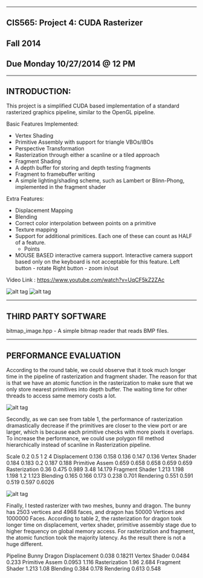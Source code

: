 ﻿-------------------------------------------------------------------------------
CIS565: Project 4: CUDA Rasterizer
-------------------------------------------------------------------------------
Fall 2014
-------------------------------------------------------------------------------
Due Monday 10/27/2014 @ 12 PM
-------------------------------------------------------------------------------

-------------------------------------------------------------------------------
INTRODUCTION:
-------------------------------------------------------------------------------
This project is a simplified CUDA based implementation of a standard rasterized graphics pipeline, similar to the OpenGL pipeline. 

Basic Features Implemented:
* Vertex Shading
* Primitive Assembly with support for triangle VBOs/IBOs
* Perspective Transformation
* Rasterization through either a scanline or a tiled approach
* Fragment Shading
* A depth buffer for storing and depth testing fragments
* Fragment to framebuffer writing
* A simple lighting/shading scheme, such as Lambert or Blinn-Phong, implemented in the fragment shader

Extra Features:
* Displacement Mapping
* Blending
* Correct color interpolation between points on a primitive
* Texture mapping
* Support for additional primitices. Each one of these can count as HALF of a feature.
   * Points
* MOUSE BASED interactive camera support. Interactive camera support based only on the keyboard is not acceptable for this feature.
	Left button - rotate
	Right button - zoom in/out

Video Link : https://www.youtube.com/watch?v=UqCF5kZ2ZAc

![alt tag](https://github.com/zxm5010/Project4-Rasterizer/blob/master/random_render.jpg)
![alt tag](https://github.com/zxm5010/Project4-Rasterizer/blob/master/renders/points.jpg)

-------------------------------------------------------------------------------
THIRD PARTY SOFTWARE
-------------------------------------------------------------------------------

bitmap_image.hpp - A simple bitmap reader that reads BMP files.

-------------------------------------------------------------------------------
PERFORMANCE EVALUATION
-------------------------------------------------------------------------------
According to the round table, we could observe that it took much longer time in the pipeline of rasterization and fragment shader. The reason for that is that we have an atomic function in the rasterization to make sure that we only store nearest primitives into depth buffer. The waiting time for other threads to access same memory costs a lot.

![alt tag](https://github.com/zxm5010/Project4-Rasterizer/blob/master/pipeline_timing.jpg)

Secondly, as we can see from table 1, the performance of rasterization dramastically decrease if the primitives are closer to the view port or are larger, which is because each primitive checks with more pixels it overlaps. To increase the performance, we could use polygon fill method hierarchically instead of scanline in Rasterization pipeline. 

Scale	        0.2	0.5	1	2	4
Displacement	0.136	0.158	0.136	0.147	0.136
Vertex Shader	0.184	0.183	0.2	0.187	0.188
Primitive Assem	0.659	0.658	0.658	0.659	0.659
Rasterization	0.36	0.475	0.989	3.48	14.179
Fragment Shader	1.213	1.198	1.198	1.2	1.123
Blending	0.165	0.166	0.173	0.238	0.701
Rendering	0.551	0.591	0.519	0.597	0.6026

![alt tag](https://github.com/zxm5010/Project4-Rasterizer/blob/master/table2.jpg)

Finally, I tested rasterizer with two meshes, bunny and dragon. The bunny has 2503 vertices and 4968 faces, and dragon has 50000 Vertices and 1000000 Faces. According to table 2, the rasterization for dragon took longer time on displacement, vertex shader, primitive assembly stage due to higher frequency on global memory access. For rasterization and fragment, the atomic function took the majority latency. As the result there is not a huge different. 

Pipeline	Bunny	Dragon
Displacement	0.038	0.18211
Vertex Shader	0.0484	0.233
Primitive Assem	0.0953	1.116
Rasterization	1.96	2.684
Fragment Shader	1.213	1.08
Blending	0.384	0.178
Rendering	0.613	0.548


